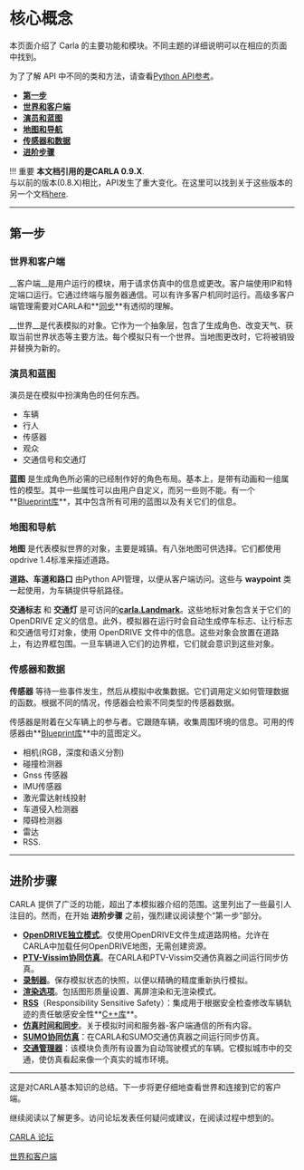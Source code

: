 # 核心概念

本页面介绍了 Carla 的主要功能和模块。不同主题的详细说明可以在相应的页面中找到。

为了了解 API 中不同的类和方法，请查看[Python API参考](python_api.md)。

*   **[第一步](#first-steps)**
  *   **[世界和客户端](#1st-world-and-client)**
  *   **[演员和蓝图](#2nd-actors-and-blueprints)**
  *   **[地图和导航](#3rd-maps-and-navigation)**
  *   [**传感器和数据**](#4th-sensors-and-data)
  *   **[进阶步骤](#advanced-steps)**

!!! 重要
    **本文档引用的是CARLA 0.9.X**. <br>
    与以前的版本(0.8.X)相比，API发生了重大变化。在这里可以找到关于这些版本的另一个文档[here](https://carla.readthedocs.io/en/stable/getting_started/). 

---
## 第一步

### 世界和客户端

__客户端__是用户运行的模块，用于请求仿真中的信息或更改。客户端使用IP和特定端口运行。它通过终端与服务器通信。可以有许多客户机同时运行。高级多客户端管理需要对CARLA和**[同步](adv_synchrony_timestep.md)**有透彻的理解。

__世界__是代表模拟的对象。它作为一个抽象层，包含了生成角色、改变天气、获取当前世界状态等主要方法。每个模拟只有一个世界。当地图更改时，它将被销毁并替换为新的。 

### 演员和蓝图
演员是在模拟中扮演角色的任何东西。

*   车辆
*   行人
*   传感器
*   观众
*   交通信号和交通灯

__蓝图__ 是生成角色所必需的已经制作好的角色布局。基本上，是带有动画和一组属性的模型。其中一些属性可以由用户自定义，而另一些则不能。有一个**[Blueprint库](bp_library.md)**，其中包含所有可用的蓝图以及有关它们的信息。

### 地图和导航

__地图__ 是代表模拟世界的对象，主要是城镇。有八张地图可供选择。它们都使用opdrive 1.4标准来描述道路。

__道路、车道和路口__ 由Python API管理，以便从客户端访问。这些与 __waypoint__ 类一起使用，为车辆提供导航路径。

__交通标志__ 和 __交通灯__ 是可访问的[**carla.Landmark**](#python_api.md#carla.landmark)。这些地标对象包含关于它们的 OpenDRIVE 定义的信息。此外，模拟器在运行时会自动生成停车标志、让行标志和交通信号灯对象，使用 OpenDRIVE 文件中的信息。这些对象会放置在道路上，有边界框包围。一旦车辆进入它们的边界框，它们就会意识到这些对象。

### 传感器和数据

__传感器__ 等待一些事件发生，然后从模拟中收集数据。它们调用定义如何管理数据的函数。根据不同的情况，传感器会检索不同类型的传感器数据。

传感器是附着在父车辆上的参与者。它跟随车辆，收集周围环境的信息。可用的传感器由**[Blueprint库](bp_library.md)**中的蓝图定义。

*   相机(RGB，深度和语义分割)
*   碰撞检测器
*   Gnss 传感器
*   IMU传感器
*   激光雷达射线投射
*   车道侵入检测器
*   障碍检测器
*   雷达
*   RSS.  

---
## 进阶步骤  

CARLA 提供了广泛的功能，超出了本模拟器介绍的范围。这里列出了一些最引人注目的。然而，在开始 __进阶步骤__ 之前，强烈建议阅读整个“第一步”部分。

*   **[OpenDRIVE独立模式](adv_opendrive.md)**。仅使用OpenDRIVE文件生成道路网格。允许在CARLA中加载任何OpenDRIVE地图，无需创建资源。
*   **[PTV-Vissim协同仿真](adv_ptv.md)**。在CARLA和PTV-Vissim交通仿真器之间运行同步仿真。
*   [**录制器**](adv_recorder.md)。保存模拟状态的快照，以便以精确的精度重新执行模拟。
*   **[渲染选项](adv_rendering_options.md)**。包括图形质量设置、离屏渲染和无渲染模式。
*   [**RSS**](adv_rss.md)（Responsibility Sensitive Safety）：集成用于根据安全检查修改车辆轨迹的责任敏感安全性**[C++库](https://github.com/intel/ad-rss-lib)**。
*   [**仿真时间和同步**](adv_synchrony_timestep.md)。关于模拟时间和服务器-客户端通信的所有内容。
*   **[SUMO协同仿真](adv_sumo.md)**：在CARLA和SUMO交通仿真器之间运行同步仿真。
*   **[交通管理器](adv_traffic_manager.md)**：该模块负责所有设置为自动驾驶模式的车辆。它模拟城市中的交通，使仿真看起来像一个真实的城市环境。

---
这是对CARLA基本知识的总结。下一步将更仔细地查看世界和连接到它的客户端。

继续阅读以了解更多。访问论坛发表任何疑问或建议，在阅读过程中想到的。 

<div text-align: center>
<div class="build-buttons">
<p>
<a href="https://github.com/carla-simulator/carla/discussions/" target="_blank" class="btn btn-neutral" title="CARLA forum">
CARLA 论坛</a>
</p>
</div>
<div class="build-buttons">
<p>
<a href="../core_world" target="_blank" class="btn btn-neutral" title="1st. World and client">
世界和客户端</a>
</p>
</div>
</div>
